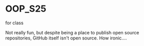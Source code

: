 # OOP_S25
for class

Not really fun, but despite being a place to publish open source repositories, GitHub itself isn't open source. How ironic....
